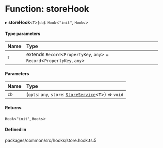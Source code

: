 # Function: storeHook

▸ **storeHook**<`T`\>(`cb`): `Hook`<``"init"``, `Hooks`\>

#### Type parameters

| Name | Type |
| :------ | :------ |
| `T` | extends `Record`<`PropertyKey`, `any`\> = `Record`<`PropertyKey`, `any`\> |

#### Parameters

| Name | Type |
| :------ | :------ |
| `cb` | (`opts`: `any`, `store`: [`StoreService`](../classes/StoreService.md)<`T`\>) => `void` |

#### Returns

`Hook`<``"init"``, `Hooks`\>

#### Defined in

packages/common/src/hooks/store.hook.ts:5
